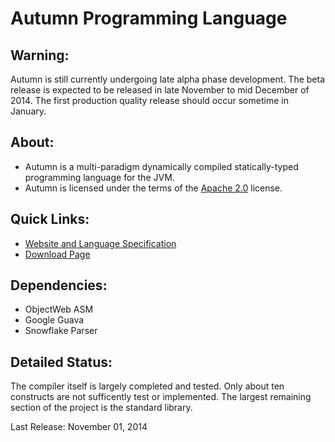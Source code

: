 Autumn Programming Language
======
Warning: 
--------
Autumn is still currently undergoing late alpha phase development. 
The beta release is expected to be released in late November to mid December of 2014.
The first production quality release should occur sometime in January. 

About:
------
+ Autumn is a multi-paradigm dynamically compiled statically-typed programming language for the JVM.
+ Autumn is licensed under the terms of the [Apache 2.0](http://www.apache.org/licenses/LICENSE-2.0) license. 

Quick Links:
------------
+ [Website and Language Specification](http://mackenzie-high.github.io/autumn/)
+ [Download Page](http://mackenzie-high.github.io/autumn/TextPage.html?page=Downloads)

Dependencies:
-------------
+ ObjectWeb ASM
+ Google Guava
+ Snowflake Parser

Detailed Status:
----------------
The compiler itself is largely completed and tested. Only about ten constructs are not sufficently test or implemented. The largest remaining section of the project is the standard library. 

Last Release: November 01, 2014
